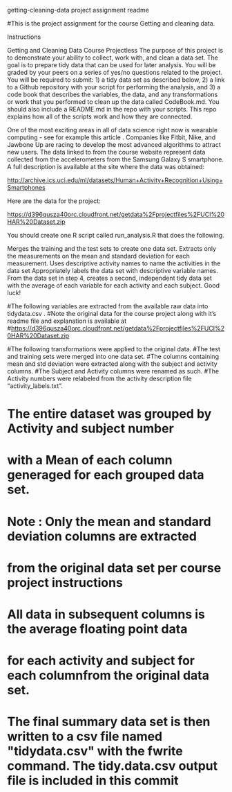 getting-cleaning-data project assignment readme

#This is the project assignment for the course Getting and cleaning data. 

Instructions

Getting and Cleaning Data Course Projectless 
The purpose of this project is to demonstrate your ability to collect, work with, and clean a data set. The goal is to prepare tidy data that can be used for later analysis. You will be graded by your peers on a series of yes/no questions related to the project. You will be required to submit: 1) a tidy data set as described below, 2) a link to a Github repository with your script for performing the analysis, and 3) a code book that describes the variables, the data, and any transformations or work that you performed to clean up the data called CodeBook.md. You should also include a README.md in the repo with your scripts. This repo explains how all of the scripts work and how they are connected.

One of the most exciting areas in all of data science right now is wearable computing - see for example this article . Companies like Fitbit, Nike, and Jawbone Up are racing to develop the most advanced algorithms to attract new users. The data linked to from the course website represent data collected from the accelerometers from the Samsung Galaxy S smartphone. A full description is available at the site where the data was obtained:

http://archive.ics.uci.edu/ml/datasets/Human+Activity+Recognition+Using+Smartphones

Here are the data for the project:

https://d396qusza40orc.cloudfront.net/getdata%2Fprojectfiles%2FUCI%20HAR%20Dataset.zip

You should create one R script called run_analysis.R that does the following.

Merges the training and the test sets to create one data set.
Extracts only the measurements on the mean and standard deviation for each measurement.
Uses descriptive activity names to name the activities in the data set
Appropriately labels the data set with descriptive variable names.
From the data set in step 4, creates a second, independent tidy data set with the average of each variable for each activity and each subject.
Good luck!

#The following variables are extracted from the available raw data into tidydata.csv . 
#Note the original data for the course project along with it’s readme file and explanation is available at
#https://d396qusza40orc.cloudfront.net/getdata%2Fprojectfiles%2FUCI%20HAR%20Dataset.zip

#The following transformations were applied to the original data.
#The test and training sets were merged into one data set.
#The columns containing mean and std deviation were extracted along with the subject and activity columns.
#The Subject and Activity columns were renamed as such.
#The Activity numbers were relabeled from the activity description file “activity_labels.txt”.
# The entire dataset was grouped by Activity and subject number 
# with a Mean of each column generaged for each grouped data set.

# Note : Only the mean and standard deviation columns are extracted
# from the original data set per course project instructions

# All data in subsequent columns is the average floating point data 
# for each activity and subject  for each columnfrom the original data set. 

# The final summary data set is then written to a csv file named "tidydata.csv" with the fwrite command. The tidy.data.csv output file is included in this commit

